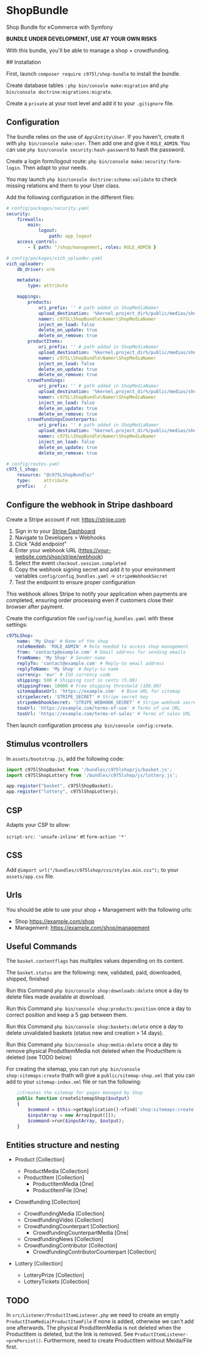 # ShopBundle

Shop Bundle for eCommerce with Symfony

**BUNDLE UNDER DEVELOPMENT, USE AT YOUR OWN RISKS**

With this bundle, you'll be able to manage a shop + crowdfunding.

## Installation

First, launch `composer require c975l/shop-bundle` to install the bundle.

Create database tables : `php bin/console make:migration` and `php bin/console doctrine:migrations:migrate`.

Create a `private` at your root level and add it to your `.gitignore` file.

## Configuration

The bundle relies on the use of `App\Entity\User`. If you haven't, create it with `php bin/console make:user`. Then add one and give it `ROLE_ADMIN`. You can use `php bin/console security:hash-password` to hash the password.

Create a login form/logout route: `php bin/console make:security:form-login`. Then adapt to your needs.

You may launch `php bin/console doctrine:schema:validate` to check missing relations and them to your User class.

Add the following configuration in the different files:

```yaml
# config/packages/security.yaml
security:
    firewalls:
        main:
            logout:
                path: app_logout
    access_control:
        - { path: ^/shop/management, roles: ROLE_ADMIN }
```

```yaml
# config/packages/vich_uploader.yaml
vich_uploader:
    db_driver: orm

    metadata:
        type: attribute

    mappings:
        products:
            uri_prefix: '' # path added in ShopMediaNamer
            upload_destination: '%kernel.project_dir%/public/medias/shop/products'
            namer: c975L\ShopBundle\Namer\ShopMediaNamer
            inject_on_load: false
            delete_on_update: true
            delete_on_remove: true
        productItems:
            uri_prefix: '' # path added in ShopMediaNamer
            upload_destination: '%kernel.project_dir%/public/medias/shop/items'
            namer: c975L\ShopBundle\Namer\ShopMediaNamer
            inject_on_load: false
            delete_on_update: true
            delete_on_remove: true
        crowdfundings:
            uri_prefix: '' # path added in ShopMediaNamer
            upload_destination: '%kernel.project_dir%/public/medias/shop/crowdfundings'
            namer: c975L\ShopBundle\Namer\ShopMediaNamer
            inject_on_load: false
            delete_on_update: true
            delete_on_remove: true
        crowdfundingsCounterparts:
            uri_prefix: '' # path added in ShopMediaNamer
            upload_destination: '%kernel.project_dir%/public/medias/shop/counterparts'
            namer: c975L\ShopBundle\Namer\ShopMediaNamer
            inject_on_load: false
            delete_on_update: true
            delete_on_remove: true
```


```yaml
# config/routes.yaml
c975_l_shop:
    resource: "@c975LShopBundle/"
    type:     attribute
    prefix:   /
```

## Configure the webhook in Stripe dashboard

Create a Stripe account if not: https://stripe.com

1. Sign in to your [Stripe Dashboard](https://dashboard.stripe.com/)
2. Navigate to Developers > Webhooks
3. Click "Add endpoint"
4. Enter your webhook URL (https://your-website.com/shop/stripe/webhook)
5. Select the event `checkout.session.completed`
6. Copy the webhook signing secret and add it to your environment variables `config/config_bundles.yaml` -> `stripeWebhookSecret`
7. Test the endpoint to ensure proper configuration

This webhook allows Stripe to notify your application when payments are completed, ensuring order processing even if customers close their browser after payment.

Create the configuration file `config/config_bundles.yaml` with these settings:

```yaml
c975LShop:
    name: 'My Shop' # Name of the shop
    roleNeeded: 'ROLE_ADMIN' # Role needed to access shop management
    from: 'contactp@example.com' # Email address for sending emails
    fromName: 'My Shop' # Sender name
    replyTo: 'contact@example.com' # Reply-to email address
    replyToName: 'My Shop' # Reply-to name
    currency: 'eur' # ISO currency code
    shipping: 500 # Shipping cost in cents (5.00)
    shippingFree: 10000 # Free shipping threshold (100.00)
    sitemapBaseUrl: 'https://example.com'  # Base URL for sitemap
    stripeSecret: 'STRIPE_SECRET' # Stripe secret key
    stripeWebhookSecret: 'STRIPE_WEBHOOK_SECRET' # Stripe webhook secret
    touUrl: 'https://example.com/terms-of-use' # Terms of use URL
    tosUrl: 'https://example.com/terms-of-sales' # Terms of sales URL
```

Then launch configuration process `php bin/console config:create`.

## Stimulus vcontrollers

In `assets/bootstrap.js`, add the following code:

```javascript
import c975lShopBasket from '/bundles/c975lshop/js/basket.js';
import c975lShopLottery from '/bundles/c975lshop/js/lottery.js';

app.register("basket", c975lShopBasket);
app.register("lottery", c975lShopLottery);
```

## CSP

Adapts your CSP to allow:

`script-src: 'unsafe-inline'` et `form-action '*'`

## CSS

Add `@import url("/bundles/c975lshop/css/styles.min.css");` to your `assets/app.css` file.

## Urls

You should be able to use your shop + Management with the following urls:

- Shop https://example.com/shop
- Management: https://example.com/shop/management

## Useful Commands

The `basket.contentflags` has multiples values depending on its content.

The `basket.status` are the following: new, validated, paid, downloaded, shipped, finished

Run this Command `php bin/console shop:downloads:delete` once a day to delete files made available at download.

Run this Command `php bin/console shop:products:position` once a day to correct position and keep a 5 gap between them.

Run this Command `php bin/console shop:baskets:delete` once a day to delete unvalidated baskets (status new and creation > 14 days).

Run this Command `php bin/console shop:media:delete` once a day to remove physical ProdutItemMedia not deleted when the ProductItem is deleted (see TODO below)

For creating the sitemap, you can run `php bin/console shop:sitemaps:create` thath will give a `public/sitemap-shop.xml` that you can add to your `sitemap-index.xml` file or run the following:

```php
    //Creates the sitemap for pages managed by Shop
    public function createSitemapShop($output)
    {
        $command = $this->getApplication()->find('shop:sitemaps:create');
        $inputArray = new ArrayInput([]);
        $command->run($inputArray, $output);
    }
```

## Entities structure and nesting

- Product [Collection]
  - ProductMedia [Collection]
  - ProductItem [Collection]
    - ProductItemMedia [One]
    - ProductItemFile [One]

- Crowdfunding [Collection]
  - CrowdfundingMedia [Collection]
  - CrowdfundingVideo [Collection]
  - CrowdfundingCounterpart [Collection]
    - CrowdfundingCounterpartMedia [One]
  - CrowdfundingNews [Collection]
  - CrowdfundingContributor [Collection]
    - CrowdfundingContributorCounterpart [Collection]

- Lottery [Collection]
  - LotteryPrize [Collection]
  - LotteryTickets [Collection]

## TODO

In `src/Listener/ProductItemListener.php` we need to create an empty `ProductItemMedia|ProductItemFile` if none is added, otherwise we can't add one afterwards. The physical ProdutItemMedia is not deleted when the ProductItem is deleted, but the link is removed. See `ProductItemListener->prePersist()`. Furthermore, need to create ProductItem without Meida/File first.
